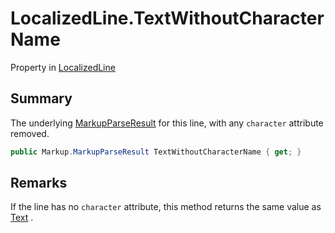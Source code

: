 # LocalizedLine.TextWithoutCharacterName

Property in [LocalizedLine](/docs/api/csharp/yarn.unity.localizedline.md)

## Summary


The underlying  [MarkupParseResult](yarn.markup.markupparseresult.md)  for this
line, with any `character` attribute removed.


```csharp
public Markup.MarkupParseResult TextWithoutCharacterName { get; }
```

## Remarks


If the line has no `character` attribute, this method returns the
same value as  [Text](yarn.unity.localizedline.text.md) .


